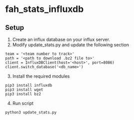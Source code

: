 # fah_stats_influxdb

## Setup
1. Create an influx database on your influx server.
2. Modify update_stats.py and update the following section
```
team = '<team number to track>'
path = '<path to download .bz2 file to>'
client = InfluxDBClient(host='<host>', port=8086)
client.switch_database('<db_name>')
```
3. Install the required modules
```
pip3 install influxdb
pip3 install wget
pip3 install bz2
```
4. Run script
``` 
python3 update_stats.py
```
